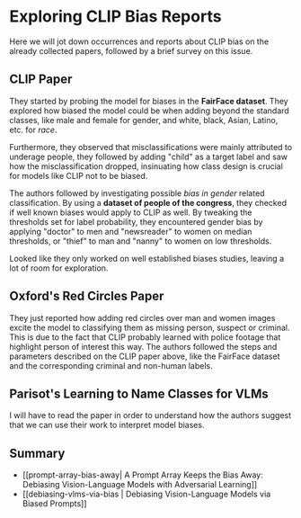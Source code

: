 # Exploring CLIP Bias Reports

Here we will jot down occurrences and reports about CLIP bias on the already collected papers, followed by a brief survey on this issue.

## CLIP Paper

They started by probing the model for biases in the **FairFace dataset**. They explored how biased the model could be when adding beyond the standard classes, like male and female for gender, and white, black, Asian, Latino, etc. for *race*.

Furthermore, they observed that misclassifications were mainly attributed to underage people, they followed by adding "child" as a target label and saw how the misclassification dropped, insinuating how class design is crucial for models like CLIP not to be biased.

The authors followed by investigating possible *bias in gender* related classification. By using a **dataset of people of the congress**, they checked if well known biases would apply to CLIP as well. By tweaking the thresholds set for label probability, they encountered gender bias by applying "doctor" to men and "newsreader" to women on median thresholds, or "thief" to man and "nanny" to women on low thresholds.

Looked like they only worked on well established biases studies, leaving a lot of room for exploration.

## Oxford's Red Circles Paper

They just reported how adding red circles over man and women images excite the model to classifying them as missing person, suspect or criminal. This is due to the fact that CLIP probably learned with police footage that highlight person of interest this way. The authors followed the steps and parameters described on the CLIP paper above, like the FairFace dataset and the corresponding criminal and non-human labels.

## Parisot's Learning to Name Classes for VLMs

I will have to read the paper in order to understand how the authors suggest that we can use their work to interpret model biases.

## Summary

- [[prompt-array-bias-away| A Prompt Array Keeps the Bias Away: Debiasing Vision-Language Models with Adversarial Learning]]
- [[debiasing-vlms-via-bias | Debiasing Vision-Language Models via Biased Prompts]]
